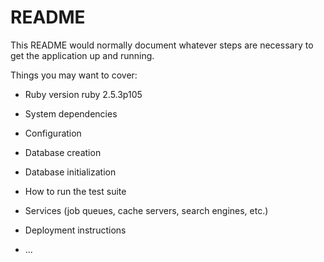 # README

This README would normally document whatever steps are necessary to get the
application up and running.

Things you may want to cover:

* Ruby version
ruby 2.5.3p105

* System dependencies

* Configuration

* Database creation

* Database initialization

* How to run the test suite

* Services (job queues, cache servers, search engines, etc.)

* Deployment instructions

* ...

